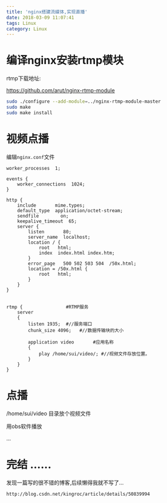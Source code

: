 ```yaml
---
title: 'nginx搭建流媒体,实现直播'
date: 2018-03-09 11:07:41
tags: Linux
category: Linux
---
```



# 编译nginx安装rtmp模块

rtmp下载地址:

https://github.com/arut/nginx-rtmp-module

```bash
sudo ./configure --add-module=../nginx-rtmp-module-master
sudo make
sudo make install
```


# 视频点播

编辑`nginx.conf`文件

```
worker_processes  1;

events {
    worker_connections  1024;
}

http {
    include       mime.types;
    default_type  application/octet-stream;
    sendfile        on;
    keepalive_timeout  65;
    server {
        listen       80;
        server_name  localhost;
        location / {
            root   html;
            index  index.html index.htm;
        }
        error_page   500 502 503 504  /50x.html;
        location = /50x.html {
            root   html;
        }
    }
}


rtmp {                #RTMP服务
    server 
    {
        listen 1935;  #//服务端口 
        chunk_size 4096;   #//数据传输块的大小

        application video       #应用名称
	    {
	        play /home/sui/video/; #//视频文件存放位置。
	    }
    }
}
```

# 点播

/home/sui/video 目录放个视频文件

用obs软件播放


...

# 完结  ......


发现一篇写的很不错的博客,后续懒得我就不写了...

```
http://blog.csdn.net/kingroc/article/details/50839994
```








